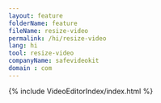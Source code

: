 ```yaml
---
layout: feature
folderName: feature
fileName: resize-video
permalink: /hi/resize-video
lang: hi
tool: resize-video
companyName: safevideokit
domain : com
---
```


{% include VideoEditorIndex/index.html %}

   
